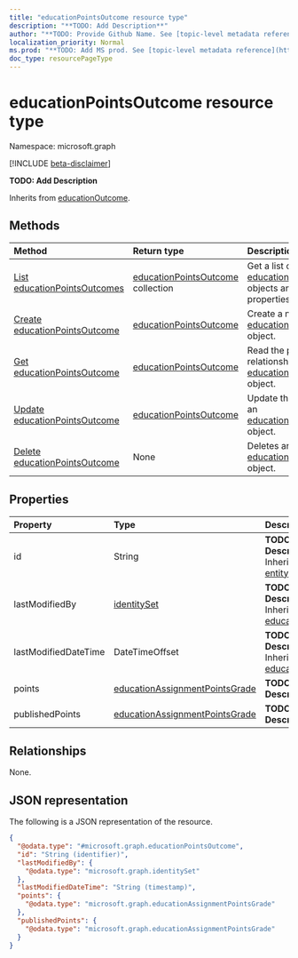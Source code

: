 ```yaml
---
title: "educationPointsOutcome resource type"
description: "**TODO: Add Description**"
author: "**TODO: Provide Github Name. See [topic-level metadata reference](https://msgo.azurewebsites.net/add/document/guidelines/metadata.html#topic-level-metadata)**"
localization_priority: Normal
ms.prod: "**TODO: Add MS prod. See [topic-level metadata reference](https://msgo.azurewebsites.net/add/document/guidelines/metadata.html#topic-level-metadata)**"
doc_type: resourcePageType
---
```


# educationPointsOutcome resource type

Namespace: microsoft.graph

[!INCLUDE [beta-disclaimer](../../includes/beta-disclaimer.md)]

**TODO: Add Description**


Inherits from [educationOutcome](../resources/educationoutcome.md).

## Methods
|Method|Return type|Description|
|:---|:---|:---|
|[List educationPointsOutcomes](../api/educationpointsoutcome-list.md)|[educationPointsOutcome](../resources/educationpointsoutcome.md) collection|Get a list of the [educationPointsOutcome](../resources/educationpointsoutcome.md) objects and their properties.|
|[Create educationPointsOutcome](../api/educationpointsoutcome-create.md)|[educationPointsOutcome](../resources/educationpointsoutcome.md)|Create a new [educationPointsOutcome](../resources/educationpointsoutcome.md) object.|
|[Get educationPointsOutcome](../api/educationpointsoutcome-get.md)|[educationPointsOutcome](../resources/educationpointsoutcome.md)|Read the properties and relationships of an [educationPointsOutcome](../resources/educationpointsoutcome.md) object.|
|[Update educationPointsOutcome](../api/educationpointsoutcome-update.md)|[educationPointsOutcome](../resources/educationpointsoutcome.md)|Update the properties of an [educationPointsOutcome](../resources/educationpointsoutcome.md) object.|
|[Delete educationPointsOutcome](../api/educationpointsoutcome-delete.md)|None|Deletes an [educationPointsOutcome](../resources/educationpointsoutcome.md) object.|

## Properties
|Property|Type|Description|
|:---|:---|:---|
|id|String|**TODO: Add Description** Inherited from [entity](../resources/entity.md).|
|lastModifiedBy|[identitySet](../resources/identityset.md)|**TODO: Add Description** Inherited from [educationOutcome](../resources/educationoutcome.md).|
|lastModifiedDateTime|DateTimeOffset|**TODO: Add Description** Inherited from [educationOutcome](../resources/educationoutcome.md).|
|points|[educationAssignmentPointsGrade](../resources/educationassignmentpointsgrade.md)|**TODO: Add Description**|
|publishedPoints|[educationAssignmentPointsGrade](../resources/educationassignmentpointsgrade.md)|**TODO: Add Description**|

## Relationships
None.

## JSON representation
The following is a JSON representation of the resource.
<!-- {
  "blockType": "resource",
  "keyProperty": "id",
  "@odata.type": "microsoft.graph.educationPointsOutcome",
  "baseType": "microsoft.graph.educationOutcome",
  "openType": false
}
-->
``` json
{
  "@odata.type": "#microsoft.graph.educationPointsOutcome",
  "id": "String (identifier)",
  "lastModifiedBy": {
    "@odata.type": "microsoft.graph.identitySet"
  },
  "lastModifiedDateTime": "String (timestamp)",
  "points": {
    "@odata.type": "microsoft.graph.educationAssignmentPointsGrade"
  },
  "publishedPoints": {
    "@odata.type": "microsoft.graph.educationAssignmentPointsGrade"
  }
}
```

